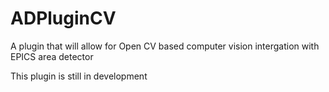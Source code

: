 # ADPluginCV

A plugin that will allow for Open CV based computer vision intergation with EPICS area detector

This plugin is still in development
